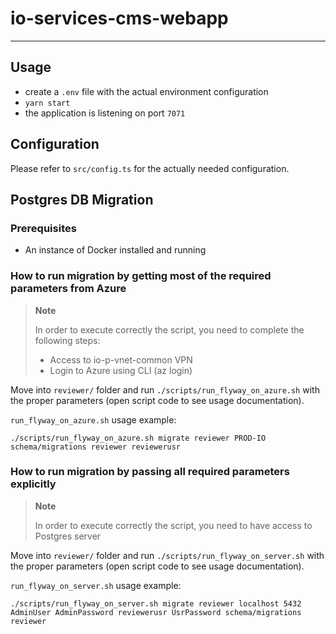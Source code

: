 # io-services-cms-webapp

---

## Usage

- create a `.env` file with the actual environment configuration
- `yarn start`
- the application is listening on port `7071`

## Configuration

Please refer to `src/config.ts` for the actually needed configuration.

## Postgres DB Migration

### Prerequisites

- An instance of Docker installed and running

### How to run migration by getting most of the required parameters from Azure

> **Note**
>
> In order to execute correctly the script, you need to complete the following steps:
>
> - Access to io-p-vnet-common VPN
> - Login to Azure using CLI (az login)

Move into `reviewer/` folder and run `./scripts/run_flyway_on_azure.sh` with the proper parameters (open script code to see usage documentation).

`run_flyway_on_azure.sh` usage example:

```
./scripts/run_flyway_on_azure.sh migrate reviewer PROD-IO schema/migrations reviewer reviewerusr
```

### How to run migration by passing all required parameters explicitly

> **Note**
>
> In order to execute correctly the script, you need to have access to Postgres server

Move into `reviewer/` folder and run `./scripts/run_flyway_on_server.sh` with the proper parameters (open script code to see usage documentation).

`run_flyway_on_server.sh` usage example:

```
./scripts/run_flyway_on_server.sh migrate reviewer localhost 5432 AdminUser AdminPassword reviewerusr UsrPassword schema/migrations reviewer
```
